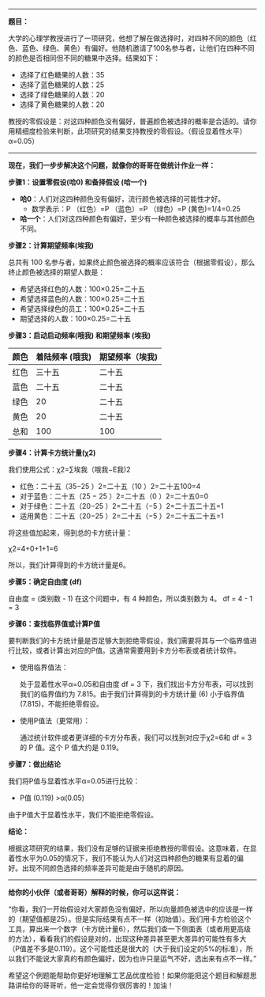 

---

**题目：**

大学的心理学教授进行了一项研究，他想了解在做选择时，对四种不同的颜色（红色、蓝色、绿色、黄色）有偏好。他随机邀请了100名参与者，让他们在四种不同的颜色是否相同但不同的糖果中选择。结果如下：

- 选择了红色糖果的人数：35
- 选择了蓝色糖果的人数：25
- 选择了绿色糖果的人数：20
- 选择了黄色糖果的人数：20

教授的零假设是：对这四种颜色没有偏好，普遍颜色被选择的概率是合适的。请你用精细度检验来判断，此项研究的结果支持教授的零假设。（假设显着性水平）α=0.05）

---

**现在，我们一步步解决这个问题，就像你的哥哥在做统计作业一样：**

**步骤1：设置零假设(哈0​) 和备择假设 (哈一个​)**

- **哈0​**：人们对这四种颜色没有偏好，流行颜色被选择的可能性才好。
    - 数学表示：P （红色）=P （蓝色）=P （绿色）=P (黄色)=1/4=0.25
- **哈一个​**：人们对这四种颜色有偏好，至少有一种颜色被选择的概率与其他颜色不同。

**步骤2：计算期望频率(埃我​)**

总共有 100 名参与者，如果终止颜色被选择的概率应该符合（根据零假设），那么终止颜色被选择的期望人数是：

- 希望选择红色的人数：100×0.25=二十五
- 希望选择蓝色的人数：100×0.25=二十五
- 希望选择绿色的员工：100×0.25=二十五
- 期望选择的人数：100×0.25=二十五

**步骤3：启动启动频率(哦我​) 和期望频率 (埃我​)**


| **颜色** | **着陆频率 (哦我​)** | **期望频率（埃我​)** |
| ------ | -------------- | ------------- |
| 红色     | 三十五            | 二十五           |
| 蓝色     | 二十五            | 二十五           |
| 绿色     | 20             | 二十五           |
| 黄色     | 20             | 二十五           |
| 总和     | 100            | 100           |


**步骤4：计算卡方统计量(χ2)**

我们使用公式：χ2=∑埃我​（哦我​−E​我​)2​

- 红色：二十五（35−25 ）​​2​=二十五（10 ）2​=二十五100​=4
- 对于蓝色：二十五（25 − 25 ）2​=二十五（0 ）2​=二十五0​=0
- 对于绿色：二十五（20−25 ）​​2​=二十五（−5 ）​2​=二十五二十五​=1
- 适用黄色：二十五（20−25 ）​​2​=二十五（−5 ）​2​=二十五二十五​=1

将这些值加起来，得到总的卡方统计量：

χ2=4+0+1+1=6

所以，我们计算得到的卡方统计量是6。

**步骤5：确定自由度 (df)**

自由度 = (类别数 - 1) 在这个问题中，有 4 种颜色，所以类别数为 4。 df = 4 - 1 = 3

**步骤6：查找临界值或计算P值**

要判断我们的卡方统计量是否足够大到拒绝零假设，我们需要将其与一个临界值进行比较，或者计算出对应的P值。这通常需要用到卡方分布表或者统计软件。

- 使用临界值法：
    
    处于显着性水平α=0.05和自由度 df = 3 下，我们找出卡方分布表，可以找到我们的临界值约为 7.815。由于我们计算得到的卡方统计量 (6) 小于临界值 (7.815)，不能拒绝零假设。
    
- 使用P值法（更常用）：
    
    通过统计软件或者更详细的卡方分布表，我们可以找到对应于χ2=6和 df = 3 的 P 值。这个 P 值大约是 0.119。
    

**步骤7：做出结论**

我们将P值与显着性水平α=0.05进行比较：

- P值 (0.119) >α(0.05)

由于P值大于显着性水平，我们不能拒绝零假设。

**结论：**

根据这项研究的结果，我们没有足够的证据来拒绝教授的零假设。这意味着，在显着性水平为0.05的情况下，我们不能认为人们对这四种颜色的糖果有显着的偏好。出现不同颜色选择的频率差异可能是由于随机的原因。

---

**给你的小伙伴（或者哥哥）解释的时候，你可以这样说：**

“你看，我们一开始假设对大家颜色没有偏好，所以向量颜色被选中的应该是一样的（期望值都是25）。但是实际结果有点不一样（初始值）。我们用卡方检验这个工具，算出来一个数字（卡方统计量6），然后我们查一下侧面表（或者用更高级的方法），看看我们的假设是对的，出现这种差异甚至更大差异的可能性有多大（P值差不多是0.119）。这个可能性还是很大的（大于我们设定的5%的标准），所以我们不能说大家真的有颜色偏好，因为也许只是运气不好，选出来有点不一样。”

希望这个例题能帮助你更好地理解工艺品优度检验！如果你能把这个题目和解题思路讲给你的哥哥听，他一定会觉得你很厉害的！加油！